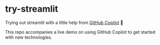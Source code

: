 # try-streamlit

Trying out streamlit with a little help from [GitHub Copilot](https://github.com/features/copilot) 🚀

This repo accompanies a live demo on using GitHub Copilot to get started with new technologies.


